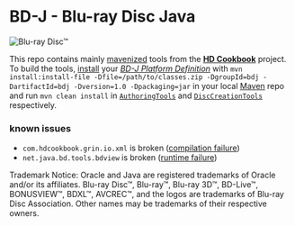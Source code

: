 # BD-J - Blu-ray Disc Java

![Blu-ray Disc™](http://blu-raydisc.com/Images/bdalogo.png)

This repo contains mainly [mavenized](http://maven.apache.org/) tools from the [**HD Cookbook**](http://java.net/projects/hdcookbook/) project. To build the tools, [install](http://maven.apache.org/guides/mini/guide-3rd-party-jars-local.html) your [*BD-J Platform Definition*](http://java.net/projects/hdcookbook/pages/BDJPlatformDefinition) with `mvn install:install-file -Dfile=/path/to/classes.zip -DgroupId=bdj -DartifactId=bdj -Dversion=1.0 -Dpackaging=jar` in your local [Maven](http://maven.apache.org/) repo and run `mvn clean install` in [`AuthoringTools`](/oliverlietz/bd-j/tree/master/AuthoringTools) and [`DiscCreationTools`](/oliverlietz/bd-j/tree/master/DiscCreationTools) respectively.

### known issues
* `com.hdcookbook.grin.io.xml` is broken ([compilation failure](https://gist.github.com/1916339))
* `net.java.bd.tools.bdview` is broken ([runtime failure](https://gist.github.com/1916340))

Trademark Notice:
Oracle and Java are registered trademarks of Oracle and/or its affiliates.
Blu-ray Disc™, Blu-ray™, Blu-ray 3D™, BD-Live™, BONUSVIEW™, BDXL™, AVCREC™, and the logos are trademarks of Blu-ray Disc Association.
Other names may be trademarks of their respective owners.
